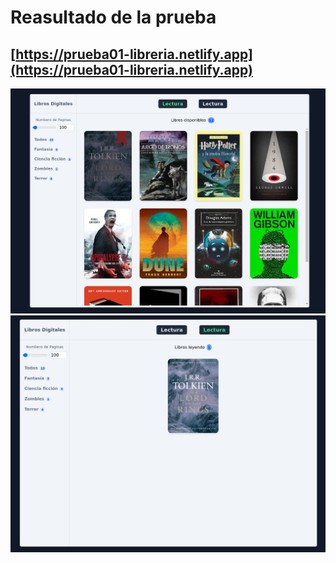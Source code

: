 # Reasultado de la prueba
## [https://prueba01-libreria.netlify.app](https://prueba01-libreria.netlify.app)

![Lista de libros](./caps/2023-09-06_01-32.png)
![Libros en lectura](./caps/2023-09-06_01-33.png)